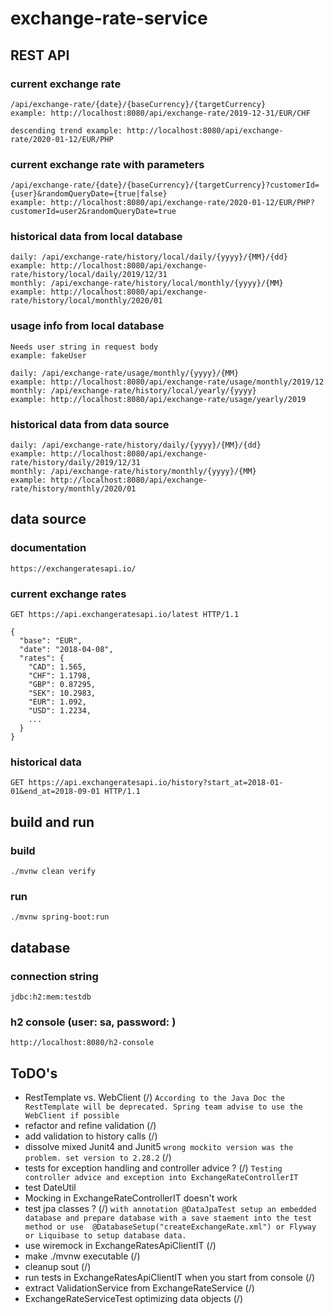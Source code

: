 # exchange-rate-service

## REST API

### current exchange rate
    /api/exchange-rate/{date}/{baseCurrency}/{targetCurrency}
    example: http://localhost:8080/api/exchange-rate/2019-12-31/EUR/CHF
    
    descending trend example: http://localhost:8080/api/exchange-rate/2020-01-12/EUR/PHP

### current exchange rate with parameters
    /api/exchange-rate/{date}/{baseCurrency}/{targetCurrency}?customerId={user}&randomQueryDate={true|false}
    example: http://localhost:8080/api/exchange-rate/2020-01-12/EUR/PHP?customerId=user2&randomQueryDate=true

### historical data from local database
    daily: /api/exchange-rate/history/local/daily/{yyyy}/{MM}/{dd}
    example: http://localhost:8080/api/exchange-rate/history/local/daily/2019/12/31
    monthly: /api/exchange-rate/history/local/monthly/{yyyy}/{MM}
    example: http://localhost:8080/api/exchange-rate/history/local/monthly/2020/01

### usage info from local database
    Needs user string in request body
    example: fakeUser
    
    daily: /api/exchange-rate/usage/monthly/{yyyy}/{MM}
    example: http://localhost:8080/api/exchange-rate/usage/monthly/2019/12
    monthly: /api/exchange-rate/history/local/yearly/{yyyy}
    example: http://localhost:8080/api/exchange-rate/usage/yearly/2019

### historical data from data source
    daily: /api/exchange-rate/history/daily/{yyyy}/{MM}/{dd}
    example: http://localhost:8080/api/exchange-rate/history/daily/2019/12/31
    monthly: /api/exchange-rate/history/monthly/{yyyy}/{MM}
    example: http://localhost:8080/api/exchange-rate/history/monthly/2020/01    
    
## data source
### documentation
    https://exchangeratesapi.io/
### current exchange rates   
    GET https://api.exchangeratesapi.io/latest HTTP/1.1
    
    {
      "base": "EUR",
      "date": "2018-04-08",
      "rates": {
        "CAD": 1.565,
        "CHF": 1.1798,
        "GBP": 0.87295,
        "SEK": 10.2983,
        "EUR": 1.092,
        "USD": 1.2234,
        ...
      }
    }
### historical data
    GET https://api.exchangeratesapi.io/history?start_at=2018-01-01&end_at=2018-09-01 HTTP/1.1
    
## build and run

### build
    ./mvnw clean verify    

### run
    ./mvnw spring-boot:run    
    
## database
### connection string
    jdbc:h2:mem:testdb
    
### h2 console (user: sa, password: )
    http://localhost:8080/h2-console    
    
            
## ToDO's
* RestTemplate vs. WebClient (/) 
`According to the Java Doc the RestTemplate will be deprecated. Spring team advise to use the WebClient if possible`
* refactor and refine validation (/)
* add validation to history calls (/)
* dissolve mixed Junit4 and Junit5 `wrong mockito version was the problem. set version to 2.28.2` (/)
* tests for exception handling and controller advice ? (/) 
`Testing controller advice and exception into ExchangeRateControllerIT`
* test DateUtil
* Mocking in ExchangeRateControllerIT doesn't work
* test jpa classes ? (/)
`with annotation @DataJpaTest setup an embedded database
and prepare database with a save staement into the test method or use 
@DatabaseSetup("createExchangeRate.xml") or Flyway or Liquibase to setup database data.`
* use wiremock in ExchangeRatesApiClientIT (/)
* make ./mvnw executable (/)
* cleanup sout (/)   
* run tests in ExchangeRatesApiClientIT when you start from console (/)
* extract ValidationService from ExchangeRateService (/)
* ExchangeRateServiceTest optimizing data objects (/)

